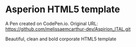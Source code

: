 # Asperion HTML5 template

A Pen created on CodePen.io. Original URL: https://github.com/melissaemcarthur-dev/Aspirion_ITAL.git

Beautiful, clean and bold corporate HTML5 template
